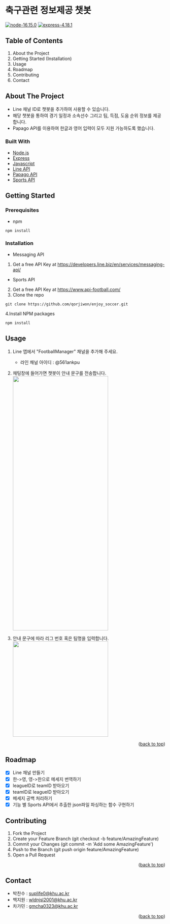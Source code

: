 # 축구관련 정보제공 챗봇
 [![node-16.15.0](https://img.shields.io/badge/Node-16.15.0-green?logo=nodedotjs)](https://nodejs.org/ko/)
 [![express-4.18.1](https://img.shields.io/badge/Express-4.18.1-green?logo=express)](https://expressjs.com/ko/)
<!--Table of Contents-->
## Table of Contents
1. About the Project
2. Getting Started (Installation)
3. Usage
4. Roadmap
5. Contributing
6. Contact


<!--About The Project-->
## About The Project
- Line 채널 ID로 챗봇을 추가하여 사용할 수 있습니다.
- 해당 챗봇을 통하여 경기 일정과 소속선수 그리고 팀, 득점, 도움 순위 정보를 제공합니다.
- Papago API를 이용하여 한글과 영어 입력이 모두 지원 가능하도록 했습니다.

### Built With
- [Node.js](https://nodejs.org/ko/)
- [Express](https://expressjs.com/ko/)
- [Javascript](https://developer.mozilla.org/ko/docs/Web/JavaScript)
- [Line API](https://developers.line.biz/en/services/messaging-api/)
- [Papago API](https://developers.naver.com/apps)
- [Sports API](https://www.api-football.com/documentation-v3#section/Authentication)


<!--Getting Started (Installation)-->
## Getting Started

### Prerequisites
- npm
```
npm install
```

### Installation
- Messaging API
1. Get a free API Key at <https://developers.line.biz/en/services/messaging-api/>
- Sports API
2. Get a free API Key at <https://www.api-football.com/>
3. Clone the repo
```
git clone https://github.com/qorjiwon/enjoy_soccer.git
```
4.Install NPM packages
```
npm install
```

<!--Usage-->
## Usage
1. Line 앱에서 "FootballManager" 채널을 추가해 주세요.  
   - 라인 채널 아이디 : @561ankpu
   
2. 채팅창에 들어가면 챗봇이 안내 문구를 전송합니다.  
<img src="https://github.com/qorjiwon/enjoy_soccer/assets/82700743/90e9658d-7486-4d06-b59e-a4ba883e32f1" width="300px" height="800px"></img>
3. 안내 문구에 따라 리그 번호 혹은 팀명을 입력합니다.<br>
<img src="https://github.com/qorjiwon/enjoy_soccer/assets/82700743/d9dabe35-57ba-44f5-a60c-cb8ab95ef4ca" width="300px" height="300px"></img><br/>  
<p align="right">(<a href="#top">back to top</a>)</p>

<!--Roadmap-->
## Roadmap
- [x] Line 채널 만들기
- [x] 한->영, 영->한으로 메세지 번역하기
- [x] leagueID로 teamID 받아오기
- [x] teamID로 leagueID 받아오기
- [x] 메세지 공백 처리하기
- [x] 기능 별 Sports API에서 추출한 json파일 파싱하는 함수 구현하기

<!--Contributing-->
## Contributing
1. Fork the Project
2. Create your Feature Branch (git checkout -b feature/AmazingFeature)
3. Commit your Changes (git commit -m 'Add some AmazingFeature')
4. Push to the Branch (git push origin feature/AmazingFeature)
5. Open a Pull Request

<p align="right">(<a href="#top">back to top</a>)</p>

<!--Contact-->
## Contact
- 박찬수 : suplife0@khu.ac.kr
- 백지원 : wldnjsl2001@khu.ac.kr
- 차가민 : gmcha0323@khu.ac.kr

<p align="right">(<a href="#top">back to top</a>)</p>
